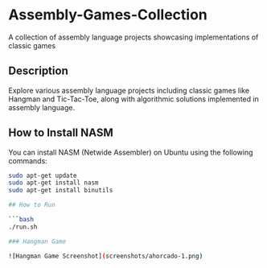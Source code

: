 # Assembly-Games-Collection
A collection of assembly language projects showcasing implementations of classic games

## Description

Explore various assembly language projects including classic games like Hangman and Tic-Tac-Toe, along with algorithmic solutions implemented in assembly language.

## How to Install NASM

You can install NASM (Netwide Assembler) on Ubuntu using the following commands:

```bash
sudo apt-get update
sudo apt-get install nasm
sudo apt-get install binutils

## How to Run

```bash
./run.sh

### Hangman Game

![Hangman Game Screenshot](screenshots/ahorcado-1.png)
